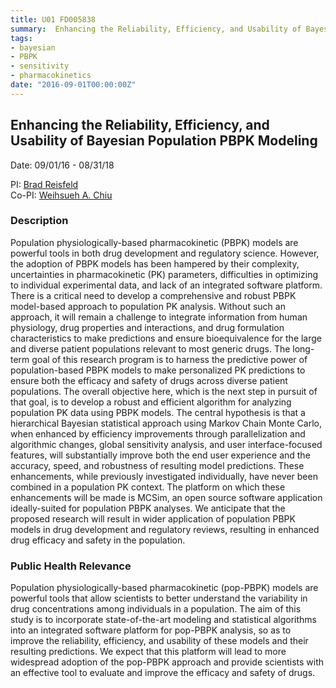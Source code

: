 ```yaml
---
title: U01 FD005838
summary:  Enhancing the Reliability, Efficiency, and Usability of Bayesian Population PBPK Modeling
tags:
- bayesian
- PBPK
- sensitivity
- pharmacokinetics
date: "2016-09-01T00:00:00Z"
---
```


## Enhancing the Reliability, Efficiency, and Usability of Bayesian Population PBPK Modeling  
Date: 09/01/16 - 08/31/18

PI: [Brad Reisfeld](https://nanhung.rbind.io/authors/brad-reisfeld/)  
Co-PI: [Weihsueh A. Chiu](https://nanhung.rbind.io/authors/weihsueh-a.-chiu/)

### Description

Population physiologically-based pharmacokinetic (PBPK) models are powerful tools in both drug development and regulatory science. However, the adoption of PBPK models has been hampered by their complexity, uncertainties in pharmacokinetic (PK) parameters, difficulties in optimizing to individual experimental data, and lack of an integrated software platform. There is a critical need to develop a comprehensive and robust PBPK model-based approach to population PK analysis. Without such an approach, it will remain a challenge to integrate information from human physiology, drug properties and interactions, and drug formulation characteristics to make predictions and ensure bioequivalence for the large and diverse patient populations relevant to most generic drugs. The long-term goal of this research program is to harness the predictive power of population-based PBPK models to make personalized PK predictions to ensure both the efficacy and safety of drugs across diverse patient populations. The overall objective here, which is the next step in pursuit of that goal, is to develop a robust and efficient algorithm for analyzing population PK data using PBPK models. The central hypothesis is that a hierarchical Bayesian statistical approach using Markov Chain Monte Carlo, when enhanced by efficiency improvements through parallelization and algorithmic changes, global sensitivity analysis, and user interface-focused features, will substantially improve both the end user experience and the accuracy, speed, and robustness of resulting model predictions. These enhancements, while previously investigated individually, have never been combined in a population PK context. The platform on which these enhancements will be made is MCSim, an open source software application ideally-suited for population PBPK analyses. We anticipate that the proposed research will result in wider application of population PBPK models in drug development and regulatory reviews, resulting in enhanced drug efficacy and safety in the population.

### Public Health Relevance

Population physiologically-based pharmacokinetic (pop-PBPK) models are powerful tools that allow scientists to better understand the variability in drug concentrations among individuals in a population. The aim of this study is to incorporate state-of-the-art modeling and statistical algorithms into an integrated software platform for pop-PBPK analysis, so as to improve the reliability, efficiency, and usability of these models and their resulting predictions. We expect that this platform will lead to more widespread adoption of the pop-PBPK approach and provide scientists with an effective tool to evaluate and improve the efficacy and safety of drugs.
